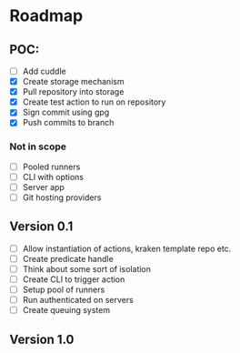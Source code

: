 # Roadmap

## POC:

- [ ] Add cuddle
- [x] Create storage mechanism
- [x] Pull repository into storage
- [x] Create test action to run on repository
- [x] Sign commit using gpg
- [x] Push commits to branch

### Not in scope

- [ ] Pooled runners
- [ ] CLI with options
- [ ] Server app
- [ ] Git hosting providers

## Version 0.1

- [ ] Allow instantiation of actions, kraken template repo etc.
- [ ] Create predicate handle
- [ ] Think about some sort of isolation
- [ ] Create CLI to trigger action
- [ ] Setup pool of runners
- [ ] Run authenticated on servers
- [ ] Create queuing system

## Version 1.0
